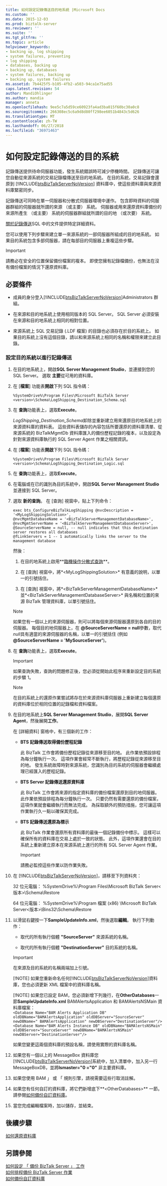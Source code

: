 ```yaml
---
title: 如何設定記錄傳送目的地系統 |Microsoft Docs
ms.custom: ''
ms.date: 2015-12-03
ms.prod: biztalk-server
ms.reviewer: ''
ms.suite: ''
ms.tgt_pltfrm: ''
ms.topic: article
helpviewer_keywords:
- backing up, log shipping
- system failures, preventing
- log shipping
- databases, backing up
- backing up, databases
- system failures, backing up
- backing up, system failures
ms.assetid: 7b4425f5-b105-4fb2-a503-94ca1e75ad55
caps.latest.revision: 54
author: MandiOhlinger
ms.author: mandia
manager: anneta
ms.openlocfilehash: 9ee5c7a5d59ce60923fa4ad3ba015f60bc30a0c8
ms.sourcegitcommit: 266308ec5c6a9d8d80ff298ee6051b4843c5d626
ms.translationtype: MT
ms.contentlocale: zh-TW
ms.lasthandoff: 06/27/2018
ms.locfileid: "36971463"
---
```

# <a name="how-to-configure-the-destination-system-for-log-shipping"></a>如何設定記錄傳送的目的系統
記錄傳送提供待命伺服器功能，發生系統錯誤時可減少停機時間。 記錄傳送可讓您自動從來源系統的交易記錄檔傳送至目的地系統。 在目的系統，交易記錄會還原到 [!INCLUDE[btsBizTalkServerNoVersion](../includes/btsbiztalkservernoversion-md.md)] 資料庫中，使這些資料庫與來源資料庫緊密同步。  
  
 記錄傳送可同時在單一伺服器和分散式伺服器環境中運作。 包含即時資料的伺服器群組的伺服器就所謂的來源 （或主要） 系統。 伺服器或用來還原資料庫備份的來源所產生 （或主要） 系統的伺服器群組就所謂的目的地 （或次要） 系統。  
  
 [關於記錄傳送](https://docs.microsoft.com/sql/database-engine/log-shipping/about-log-shipping-sql-server)SQL 中的文件提供特定詳細資料。  
  
 您可以使用下列步驟來建立單一來源系統的一部伺服器所組成的目的地系統。 如果目的系統包含多部伺服器，請在每部目的伺服器上重複這些步驟。  
  
> [!IMPORTANT]
>  請務必在安全的位置保留備份檔案的複本。 即使您擁有記錄檔備份，也無法在沒有備份檔案的情況下還原資料庫。  
  
## <a name="prerequisites"></a>必要條件  
* 成員的身分登入[!INCLUDE[btsBizTalkServerNoVersion](../includes/btsbiztalkservernoversion-md.md)]Administrators 群組。  
  
* 在來源和目的地系統上使用相同版本的 SQL Server。 SQL Server 必須安裝在來源和目的地系統上相同的相對位置。  
  
* 來源系統上 SQL 交易記錄 (.LDF 檔案) 的目錄也必須存在於目的系統上。 如果目的系統上沒有這個目錄，請以和來源系統上相同的名稱和權限來建立此目錄。  
  
### <a name="configure-the-destination-system-for-log-shipping"></a>設定目的系統以進行記錄傳送  
  
1. 在目的地系統上，開啟**SQL Server Management Studio**，並連接到您的 SQL Server。 選取 **主要**從可用的資料庫。  
  
2. 在 [**檔案**] 功能表**開啟**下列 SQL 指令碼：  
  
   ```    
   %SystemDrive%\Program Files\Microsoft BizTalk Server <version>\Schema\LogShipping_Destination_Schema.sql  
   ```  
  
3. 在 **查詢**功能表上，選取**Execute**。  
  
    *LogShipping_Destination_Schema*卸除並重新建立用來還原目的地系統上的來源資料庫的資料表。 這些資料表儲存的內容包括所要還原的資料庫清單、從來源系統的 BizTalkMgmtDb 資料庫匯入的備份歷程記錄的複本，以及設定為針對來源資料庫執行的 SQL Server Agent 作業之相關資訊。  
  
4. 在 [**檔案**] 功能表**開啟**下列 SQL 指令碼：  
  
   ```    
   %SystemDrive%\Program Files\Microsoft BizTalk Server <version>\Schema\LogShipping_Destination_Logic.sql  
   ```  
  
5. 在 **查詢**功能表上，選取**Execute**。  
  
6. 在電腦或在已的識別為目的系統中，開啟**SQL Server Management Studio**並連接到 SQL Server。  
  
7. 選取 **新的查詢**。 在 [查詢] 視窗中，貼上下列命令：  
  
   ```  
   exec bts_ConfigureBizTalkLogShipping @nvcDescription = '<MyLogShippingSolution>',  
   @nvcMgmtDatabaseName = '<BizTalkServerManagementDatabaseName>',  
   @nvcMgmtServerName = '<BizTalkServerManagementDatabaseServer>',  
   @SourceServerName = null, -- null indicates that this destination server restores all databases  
   @fLinkServers = 1 -- 1 automatically links the server to the management database  
   ```  
  
    然後：  
  
   1.  在目的地系統上啟用**[臨機操作分散式查詢](https://docs.microsoft.com/sql/database-engine/configure-windows/server-configuration-options-sql-server)**。  
  
   2.  在 [查詢] 視窗中，將*\<MyLogShippingSolution\>* 有意義的說明，以單一的引號括住。  
  
   3.  在 [查詢] 視窗中，將*\<BizTalkServerManagementDatabaseName\>* 並*\<BizTalkServerManagementDatabaseServer\>* 與名稱和位置的來源 BizTalk 管理資料庫，以單引號括住。  
  
   > [!NOTE]
   >  如果您有一個以上的來源伺服器，則可以將每個來源伺服器還原到各自的目的伺服器。 每個目的地伺服器上，在 **@SourceServerName = null**參數，取代*null*具有適當的來源伺服器的名稱，以單一的引號括住 (例如 **@SourceServerName = 'MySourceServer'**)。  
  
8. 在 **查詢**功能表上，選取**Execute**。  
  
   > [!IMPORTANT]
   >  如果查詢失敗，查詢的問題修正後，您必須從開始此程序來重新設定目的系統的步驟 1。  
  
   > [!NOTE]
   >  在目的系統上的還原作業嘗試將存在於來源資料庫伺服器上重新建立每個還原的資料庫位於相同位置的記錄檔和資料檔案。  
  
9. 在目的地系統上**SQL Server Management Studio**，展開**SQL Server Agent**，然後展開**工作**。  
  
     在 [詳細資料] 窗格中，有三個新的工作：  
  
   - **BTS 記錄傳送取得備份歷程記錄**  
  
      此 BizTalk 工作會將備份歷程記錄從來源移至目的地。 此作業依預設排程為每分鐘執行一次。 這項作業會經常不斷執行，將歷程記錄從來源移至目的地。 發生系統故障時對來源系統，您識別為目的系統的伺服器會繼續處理已經匯入的歷程記錄。  
  
   - **BTS Server 記錄傳送還原資料庫**  
  
      此 BizTalk 工作會將來源的指定資料庫的備份檔案還原到目的地伺服器。 此作業依預設排程為每分鐘執行一次。 只要仍然有需要還原的備份檔案，這項作業就會繼續執行而無法完成。 為採取額外的預防措施，您可讓這項作業執行久一點以確保其完成。  
  
   - **BTS 記錄傳送還原為標示**  
  
      此 BizTalk 作業會還原所有資料庫的最後一個記錄備份中標示。 這樣可以確保所有的資料庫在交易上處於一致的狀態。 此外，這項作業還會在目的系統上重新建立原本在來源系統上進行的所有 SQL Server Agent 作業。  
  
     > [!IMPORTANT]
     >  請務必監控這些作業以防作業失敗。  
  
10. 在  [!INCLUDE[btsBizTalkServerNoVersion](../includes/btsbiztalkservernoversion-md.md)]，請移至下列資料夾：  
  
     32 位元電腦： %SystemDrive%\Program Files\Microsoft BizTalk Server\<版本\>\Schema\Restore  
  
     64 位元電腦： %SystemDrive%\Program 檔案 (x86) \Microsoft BizTalk Server\<版本\>\Bins32\Schema\Restore  
  
11. 以滑鼠右鍵按一下**SampleUpdateInfo.xml**，然後選取**編輯**。 執行下列動作：  
  
    -   取代的所有執行個體 **"SourceServer"** 來源系統的名稱。  
  
    -   取代的所有執行個體 **"DestinationServer"** 目的系統的名稱。  
  
    > [!IMPORTANT]
    >  在來源及目的系統的名稱兩端加上引號。  
    > 
    > [!NOTE]
    >  如果您重新命名任何[!INCLUDE[btsBizTalkServerNoVersion](../includes/btsbiztalkservernoversion-md.md)]資料庫，您也必須更新 XML 檔案中的資料庫名稱。  
    > 
    > [!NOTE]
    >  如果您已設定 BAM，您必須新增下列幾行，在**OtherDatabases**一節**SampleUpdateInfo.xml** BAMAlertsApplication 和 BAMAlertsNSMain 資料庫檔案：   
    > `<Database Name="BAM Alerts Application DB" oldDBName="BAMAlertsApplication" oldDBServer="SourceServer" newDBName=" BAMAlertsApplication" newDBServer="DestinationServer"/>`  
    > `<Database Name="BAM Alerts Instance DB" oldDBName="BAMAlertsNSMain" oldDBServer="SourceServer" newDBName="BAMAlertsNSMain" newDBServer="DestinationServer"/>`  
    > 
    >  如果您變更這兩個資料庫的預設名稱，請使用實際的資料庫名稱。  
  
12. 如果您有一個以上的 MessageBox 資料庫您[!INCLUDE[btsBizTalkServerNoVersion](../includes/btsbiztalkservernoversion-md.md)]系統中，加入清單中，加入另一行 MessageBoxDB，並將**Ismaster="0 ="0"** 非主要資料庫。  
  
13. 如果您使用 BAM 」 或 「 規則引擎，請視需要這些行取消註解。  
  
14. 如果您有任何自訂的資料庫，將它們新增底下**\<OtherDatabases\>** 一節。 請參閱[如何備份自訂資料庫](../core/how-to-back-up-custom-databases.md)。  
  
15. 當您完成編輯檔案時，加以儲存，並結束。  
  
## <a name="next-steps"></a>後續步驟  
 [如何還原資料庫](../core/how-to-restore-your-databases.md)  
  
## <a name="see-also"></a>另請參閱  
 [如何設定 「 備份 BizTalk Server 」 工作](../core/how-to-configure-the-backup-biztalk-server-job.md)   
 [如何排程備份 BizTalk Server 作業](../core/how-to-schedule-the-backup-biztalk-server-job.md)   
 [如何備份自訂資料庫](../core/how-to-back-up-custom-databases.md)